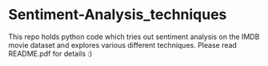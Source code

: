 # Sentiment-Analysis_techniques
This repo holds python code which tries out sentiment analysis on the  IMDB movie dataset and explores various different techniques.
Please read README.pdf for details :)
